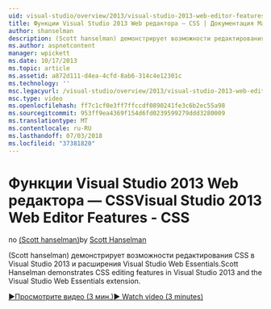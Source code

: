 ```yaml
---
uid: visual-studio/overview/2013/visual-studio-2013-web-editor-features-css
title: Функции Visual Studio 2013 Web редактора — CSS | Документация Майкрософт
author: shanselman
description: (Scott hanselman) демонстрирует возможности редактирования CSS в Visual Studio 2013 и расширения Visual Studio Web Essentials.
ms.author: aspnetcontent
manager: wpickett
ms.date: 10/17/2013
ms.topic: article
ms.assetid: a872d111-d4ea-4cfd-8ab6-314c4e12301c
ms.technology: ''
msc.legacyurl: /visual-studio/overview/2013/visual-studio-2013-web-editor-features-css
msc.type: video
ms.openlocfilehash: ff7c1cf0e3ff7ffccdf0890241fe3c6b2ec55a98
ms.sourcegitcommit: 953ff9ea4369f154d6fd0239599279ddd3280009
ms.translationtype: MT
ms.contentlocale: ru-RU
ms.lasthandoff: 07/03/2018
ms.locfileid: "37381820"
---
```

<a name="visual-studio-2013-web-editor-features---css"></a><span data-ttu-id="bda7e-103">Функции Visual Studio 2013 Web редактора — CSS</span><span class="sxs-lookup"><span data-stu-id="bda7e-103">Visual Studio 2013 Web Editor Features - CSS</span></span>
====================
<span data-ttu-id="bda7e-104">по [(Scott hanselman)](https://github.com/shanselman)</span><span class="sxs-lookup"><span data-stu-id="bda7e-104">by [Scott Hanselman](https://github.com/shanselman)</span></span>

<span data-ttu-id="bda7e-105">(Scott hanselman) демонстрирует возможности редактирования CSS в Visual Studio 2013 и расширения Visual Studio Web Essentials.</span><span class="sxs-lookup"><span data-stu-id="bda7e-105">Scott Hanselman demonstrates CSS editing features in Visual Studio 2013 and the Visual Studio Web Essentials extension.</span></span>

[<span data-ttu-id="bda7e-106">&#9654;Просмотрите видео (3 мин.)</span><span class="sxs-lookup"><span data-stu-id="bda7e-106">&#9654; Watch video (3 minutes)</span></span>](https://channel9.msdn.com/Blogs/ASP-NET-Site-Videos/visual-studio-2013-web-editor-features-css)
